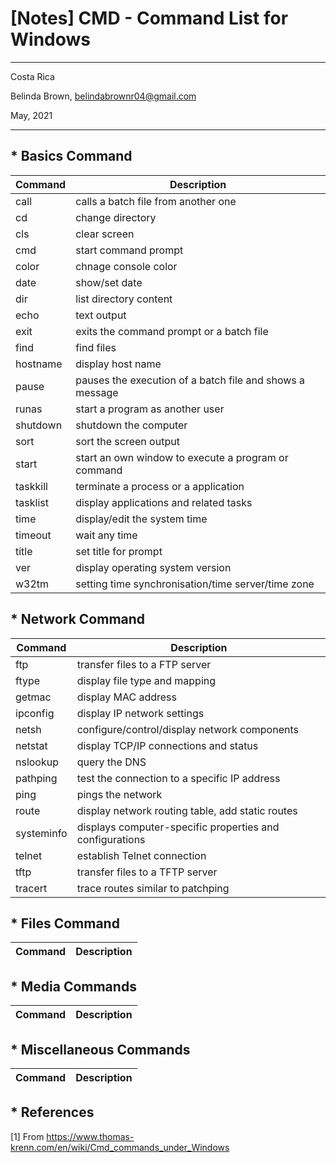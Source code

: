 # [Notes] CMD - Command List for Windows
----------

Costa Rica

Belinda Brown, belindabrownr04@gmail.com

May, 2021

----------
## * Basics Command
|   Command  | Description | 
|---|---|
| call | 	calls a batch file from another one | 
| cd  | change directory |
| cls | clear screen |
| cmd | start command prompt |
| color | chnage console color |
| date | show/set date |
| dir | list directory content |
| echo | text output |
| exit | exits the command prompt or a batch file |
| find | find files |
| hostname | display host name | 
| pause | pauses the execution of a batch file and shows a message |
| runas | start a program as another user |
| shutdown | shutdown the computer |
| sort | sort the screen output |
| start	 | start an own window to execute a program or command | 
| taskkill | 	terminate a process or a application | 
| tasklist	 | display applications and related tasks | 
| time | 	display/edit the system time | 
| timeout | 	wait any time | 
| title | 	set title for prompt | 
| ver	 | display operating system version | 
| w32tm | 	setting time synchronisation/time server/time zone | 


## * Network Command 
|   Command  | Description | 
|---|---|
| ftp	| transfer files to a FTP server| 
| ftype	| display file type and mapping| 
| getmac	| display MAC address| 
| ipconfig	| display IP network settings| 
| netsh	| configure/control/display network components| 
| netstat| 	display TCP/IP connections and status| 
| nslookup| 	query the DNS| 
| pathping| 	test the connection to a specific IP address| 
| ping	| pings the network| 
| route	| display network routing table, add static routes| 
| systeminfo| 	displays computer-specific properties and configurations| 
| telnet	| establish Telnet connection| 
| tftp	| transfer files to a TFTP server| 
| tracert| 	trace routes similar to patchping| 

## * Files Command 
|   Command  | Description | 
|---|---|


## * Media Commands 
|   Command  | Description | 
|---|---|



## * Miscellaneous Commands 
|   Command  | Description | 
|---|---|




## * References
[1] From https://www.thomas-krenn.com/en/wiki/Cmd_commands_under_Windows <br/>
